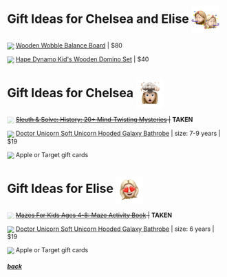 # Gift Ideas for Chelsea and Elise <img src="assets/images/chelsea-elise2.png" align="center" width="64" >

<a href="https://www.amazon.com/gp/product/B083KFHKZR/"><img src="https://images-na.ssl-images-amazon.com/images/I/614tp4jzhUL._AC_SL1000_.jpg" align="center" width="64" ></a> [Wooden Wobble Balance Board](https://www.amazon.com/gp/product/B083KFHKZR/) | 
$80

<a href="https://www.amazon.com/gp/product/B00NU9VNDQ/"><img src="https://images-na.ssl-images-amazon.com/images/I/51X3FsEhY6L._AC_SL1000_.jpg" align="center" width="64" ></a> [Hape Dynamo Kid's Wooden Domino Set](https://www.amazon.com/gp/product/B00NU9VNDQ/) | 
$40

# Gift Ideas for Chelsea <img src="assets/images/chelsea.png" align="center" width="64" >

<a href="https://www.amazon.com/gp/product/1452180075/"><img style="opacity: 0.3" src="https://images-na.ssl-images-amazon.com/images/I/91G31QZtdEL.jpg" align="center" width="64" /></a> ~~[Sleuth & Solve: History: 20+ Mind-Twisting Mysteries](https://www.amazon.com/gp/product/) |~~
**TAKEN**

<a href="https://www.amazon.com/gp/product/B07Q9Y59WS/"><img src="https://images-na.ssl-images-amazon.com/images/I/61K2ZEE582L._AC_UL1500_.jpg" align="center" width="64" ></a> [Doctor Unicorn Soft Unicorn Hooded Galaxy Bathrobe](https://www.amazon.com/gp/product/B07Q9Y59WS/)  | size: 7-9 years | 
$19

<img src="https://www.justdrums.com/wp-content/uploads/2018/12/giftcard_image1.png" align="center" width="64"> Apple or Target gift cards

# Gift Ideas for Elise <img src="assets/images/elise.png" align="center" width="64" >

<a href="https://www.amazon.com/gp/product/1951791096/"><img style="opacity: 0.3" src="https://images-na.ssl-images-amazon.com/images/I/71G-postRkL.jpg" align="center" width="64" ></a> ~~[Mazes For Kids Ages 4-8: Maze Activity Book](https://www.amazon.com/gp/product/1951791096/) |~~ 
**TAKEN**

<a href="https://www.amazon.com/gp/product/B07Q9Y59WS/"><img src="https://images-na.ssl-images-amazon.com/images/I/61K2ZEE582L._AC_UL1500_.jpg" align="center" width="64" ></a> [Doctor Unicorn Soft Unicorn Hooded Galaxy Bathrobe](https://www.amazon.com/gp/product/B07Q9Y59WS/)  | size: 6 years | 
$19

<img src="https://www.justdrums.com/wp-content/uploads/2018/12/giftcard_image1.png" align="center" width="64"> Apple or Target gift cards

##### [back](readme.md)
